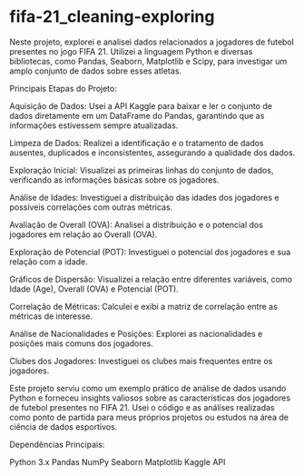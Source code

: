 # fifa-21_cleaning-exploring
Neste projeto, explorei e analisei dados relacionados a jogadores de futebol presentes no jogo FIFA 21. Utilizei a linguagem Python e diversas bibliotecas, como Pandas, Seaborn, Matplotlib e Scipy, para investigar um amplo conjunto de dados sobre esses atletas.

Principais Etapas do Projeto:

Aquisição de Dados: Usei a API Kaggle para baixar e ler o conjunto de dados diretamente em um DataFrame do Pandas, garantindo que as informações estivessem sempre atualizadas.

Limpeza de Dados: Realizei a identificação e o tratamento de dados ausentes, duplicados e inconsistentes, assegurando a qualidade dos dados.

Exploração Inicial: Visualizei as primeiras linhas do conjunto de dados, verificando as informações básicas sobre os jogadores.

Análise de Idades: Investiguei a distribuição das idades dos jogadores e possíveis correlações com outras métricas.

Avaliação de Overall (OVA): Analisei a distribuição e o potencial dos jogadores em relação ao Overall (OVA).

Exploração de Potencial (POT): Investiguei o potencial dos jogadores e sua relação com a idade.

Gráficos de Dispersão: Visualizei a relação entre diferentes variáveis, como Idade (Age), Overall (OVA) e Potencial (POT).

Correlação de Métricas: Calculei e exibi a matriz de correlação entre as métricas de interesse.

Análise de Nacionalidades e Posições: Explorei as nacionalidades e posições mais comuns dos jogadores.

Clubes dos Jogadores: Investiguei os clubes mais frequentes entre os jogadores.

Este projeto serviu como um exemplo prático de análise de dados usando Python e forneceu insights valiosos sobre as características dos jogadores de futebol presentes no FIFA 21. Usei o código e as análises realizadas como ponto de partida para meus próprios projetos ou estudos na área de ciência de dados esportivos.

Dependências Principais:

Python 3.x
Pandas
NumPy
Seaborn
Matplotlib
Kaggle API
